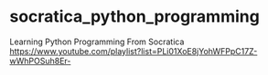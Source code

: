 # socratica_python_programming
Learning Python Programming
From Socratica 
https://www.youtube.com/playlist?list=PLi01XoE8jYohWFPpC17Z-wWhPOSuh8Er-
